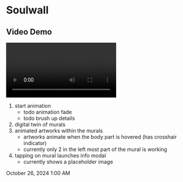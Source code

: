 # Soulwall

## Video Demo
<video controls src="./Resources/Soulwall Demo 1.mp4" title="Title"></video>

1. start animation
    - todo animation fade
    - todo brush up details
2. digital twin of murals
3. animated artworks within the murals
    - artworks animate when the body part is hovered (has crosshair indicator)
    - currently only 2 in the left most part of the mural is working
4. tapping on mural launches info modal
    - currently shows a placeholder image

October 26, 2024 1:00 AM